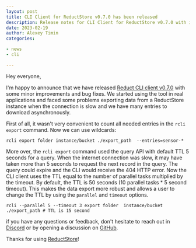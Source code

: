 ```yaml
---
layout: post
title: CLI Client for ReductStore v0.7.0 has been released
description: Release notes for CLI Client for ReductStore v0.7.0 with improved rcli export command.
date: 2023-02-19
author: Alexey Timin
categories:

- news
- cli

---
```



Hey everyone,

I'm happy to announce that we have
released [Reduct CLI client v0.7.0](https://github.com/reductstore/reduct-cli/releases/tag/v0.7.0) with some minor
improvements and bug fixes. We started using the tool in real applications and faced some problems exporting data from a
ReductStore instance when the connection is slow and we have many entries to download asynchronously.

First of all, it wasn't very convenient to count all needed entries in the `rcli export` command. Now we can use
wildcards:

```
rcli export folder instance/bucket ./export_path  --entries=sensor-*
```

<!--more-->

More over, the `rcli export` command used the query API with default TTL 5 seconds for a query. When the internet
connection was slow, it may have taken more than 5 seconds to request the next record in the query. The query could
expire and the CLI would receive the 404 HTTP error. Now the CLI client uses the TTL equal to the number of parallel
tasks multiplied by the timeout. By default, the TTL is 50 seconds (10 parallel tasks * 5 second timeout). This makes
the data export more robust and allows a user to change the TTL by using the `parallel` and `timeout` options.

```
rcli --parallel 5 --timeout 3 export folder  instance/bucket ./export_path # TTL is 15 second
```

if you have any questions or feedback, don't hesitate to reach out in [Discord](https://discord.gg/8wPtPGJYsn)
or by opening a discussion on [GitHub](https://github.com/reductstore/reductstore/discussions).

Thanks for using [ReductStore](https://www.reduct.store)!